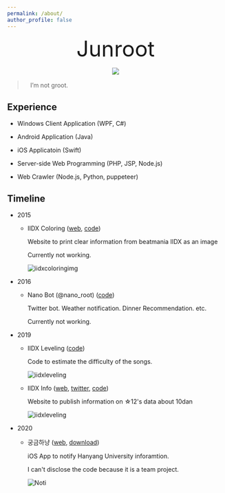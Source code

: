```yaml
---
permalink: /about/
author_profile: false
---
```


<p align="center" style="font-size: 3.125rem; margin: 0 0 12px 0">Junroot</p> 
<p align="center"> <img src="/blog/assets/images/profile.png"> </p>

>　I’m not groot.

## Experience

* Windows Client Application (WPF, C#)

* Android Application (Java)

* iOS Applicatoin (Swift)

* Server-side Web Programming (PHP, JSP, Node.js)

* Web Crawler (Node.js, Python, puppeteer)

## Timeline

<div class='timeline' markdown='1'>

* 2015
    
    - IIDX Coloring ([web](http://iidxcoloring.woobi.co.kr/), [code](https://github.com/Junroot/iidxcoloring))

        Website to print clear information from beatmania IIDX as an image 

        Currently not working.

        ![iidxcoloringimg](/blog/assets/images/iidxcoloring.png)

* 2016

    - Nano Bot (@nano_root) ([code](https://github.com/Junroot/nanobot))
    
        Twitter bot. Weather notification. Dinner Recommendation. etc.

        Currently not working.

* 2019

    - IIDX Leveling ([code](https://github.com/Junroot/iidx-leveling))

        Code to estimate the difficulty of the songs.

        ![iidxleveling](/blog/assets/images/iidxleveling.png)

    - IIDX Info ([web](https://iidx.info/), [twitter](https://twitter.com/iidx_info), [code](https://github.com/Junroot/IIDXInfo))

        Website to publish information on ☆12's data about 10dan

        ![iidxleveling](/blog/assets/images/iidxinfo.png)

* 2020

    - 궁금하냥 ([web](https://projectintheclass.github.io/Notif/), [download](https://apps.apple.com/kr/app/궁금하냥/id1528462830))
        
        iOS App to notify Hanyang University inforamtion.

        I can't disclose the code because it is a team project.

        ![Noti](/blog/assets/images/Noti.jpeg)

</div>